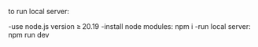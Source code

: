 to run local server:

-use node.js version ≥ 20.19
-install node modules: npm i
-run local server: npm run dev